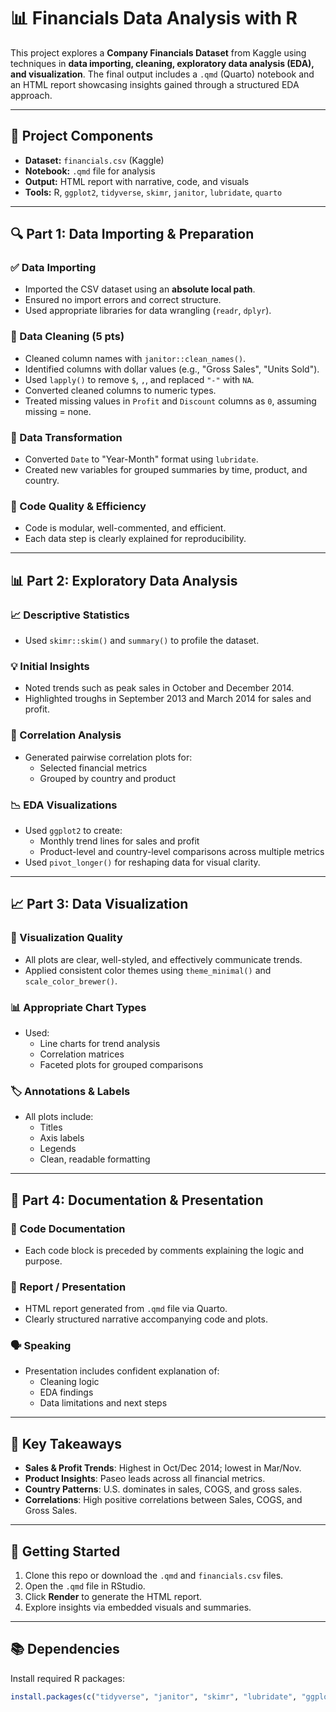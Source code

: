 # 📊 Financials Data Analysis with R

This project explores a **Company Financials Dataset** from Kaggle using techniques in **data importing, cleaning, exploratory data analysis (EDA), and visualization**. The final output includes a `.qmd` (Quarto) notebook and an HTML report showcasing insights gained through a structured EDA approach.

---

## 📁 Project Components

- **Dataset:** `financials.csv` (Kaggle)
- **Notebook:** `.qmd` file for analysis
- **Output:** HTML report with narrative, code, and visuals
- **Tools:** R, `ggplot2`, `tidyverse`, `skimr`, `janitor`, `lubridate`, `quarto`

---

## 🔍 Part 1: Data Importing & Preparation

### ✅ Data Importing
- Imported the CSV dataset using an **absolute local path**.
- Ensured no import errors and correct structure.
- Used appropriate libraries for data wrangling (`readr`, `dplyr`).

### 🧹 Data Cleaning (5 pts)
- Cleaned column names with `janitor::clean_names()`.
- Identified columns with dollar values (e.g., "Gross Sales", "Units Sold").
- Used `lapply()` to remove `$`, `,`, and replaced `"-"` with `NA`.
- Converted cleaned columns to numeric types.
- Treated missing values in `Profit` and `Discount` columns as `0`, assuming missing = none.

### 🔁 Data Transformation
- Converted `Date` to "Year-Month" format using `lubridate`.
- Created new variables for grouped summaries by time, product, and country.

### 🧼 Code Quality & Efficiency
- Code is modular, well-commented, and efficient.
- Each data step is clearly explained for reproducibility.

---

## 📊 Part 2: Exploratory Data Analysis

### 📈 Descriptive Statistics
- Used `skimr::skim()` and `summary()` to profile the dataset.

### 💡 Initial Insights
- Noted trends such as peak sales in October and December 2014.
- Highlighted troughs in September 2013 and March 2014 for sales and profit.

### 🔗 Correlation Analysis
- Generated pairwise correlation plots for:
  - Selected financial metrics
  - Grouped by country and product

### 📉 EDA Visualizations
- Used `ggplot2` to create:
  - Monthly trend lines for sales and profit
  - Product-level and country-level comparisons across multiple metrics
- Used `pivot_longer()` for reshaping data for visual clarity.

---

## 📈 Part 3: Data Visualization

### 🌟 Visualization Quality
- All plots are clear, well-styled, and effectively communicate trends.
- Applied consistent color themes using `theme_minimal()` and `scale_color_brewer()`.

### 📊 Appropriate Chart Types
- Used:
  - Line charts for trend analysis
  - Correlation matrices
  - Faceted plots for grouped comparisons

### 🏷 Annotations & Labels
- All plots include:
  - Titles
  - Axis labels
  - Legends
  - Clean, readable formatting

---

## 📄 Part 4: Documentation & Presentation

### 💬 Code Documentation
- Each code block is preceded by comments explaining the logic and purpose.

### 📑 Report / Presentation
- HTML report generated from `.qmd` file via Quarto.
- Clearly structured narrative accompanying code and plots.

### 🗣 Speaking
- Presentation includes confident explanation of:
  - Cleaning logic
  - EDA findings
  - Data limitations and next steps

---

## 📌 Key Takeaways

- **Sales & Profit Trends**: Highest in Oct/Dec 2014; lowest in Mar/Nov.
- **Product Insights**: Paseo leads across all financial metrics.
- **Country Patterns**: U.S. dominates in sales, COGS, and gross sales.
- **Correlations**: High positive correlations between Sales, COGS, and Gross Sales.

---

## 📎 Getting Started

1. Clone this repo or download the `.qmd` and `financials.csv` files.
2. Open the `.qmd` file in RStudio.
3. Click **Render** to generate the HTML report.
4. Explore insights via embedded visuals and summaries.

---

## 📚 Dependencies

Install required R packages:

```r
install.packages(c("tidyverse", "janitor", "skimr", "lubridate", "ggplot2"))

